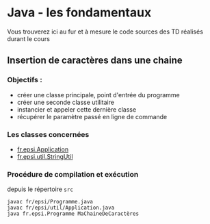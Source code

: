 # Java - les fondamentaux

Vous trouverez ici au fur et à mesure le code sources des TD réalisés durant le cours

## Insertion de caractères dans une chaine
### Objectifs :
- créer une classe principale, point d'entrée du programme
- créer une seconde classe utilitaire
- instancier et appeler cette dernière classe
- récupérer le paramètre passé en ligne de commande

### Les classes concernées
- [fr.epsi.Application](/src/fr/epsi/Application.java)
- [fr.epsi.util.StringUtil](/src/fr/epsi/util/StringUtil.java)

### Procédure de compilation et exécution
depuis le répertoire `src`
```
javac fr/epsi/Programme.java
javac fr/epsi/util/Application.java
java fr.epsi.Programme MaChaineDeCaractères
```
